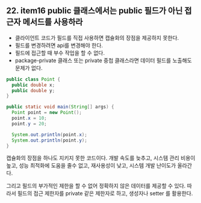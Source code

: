 ## 22. item16 public 클래스에서는 public 필드가 아닌 접근자 메서드를 사용하라

- 클라이언트 코드가 필드를 직접 사용하면 캡슐화의 장점을 제공하지 못한다.
- 필드를 변경하려면 api를 변경해야 한다.
- 필드에 접근할 때 부수 작업을 할 수 없다.
- package-private 클래스 또는 private 중첩 클래스라면 데이터 필드를 노출해도 문제가 없다.

````java
public class Point {
  public double x;
  public double y;
}

public static void main(String[] args) {
  Point point = new Point();
  point.x = 10;
  point.y = 20;

  System.out.println(point.x);
  System.out.println(point.y);
}
````

캡슐화의 장점을 하나도 지키지 못한 코드이다.
개발 속도를 늦추고, 시스템 관리 비용이 높고, 성능 최적화에 도움을 줄수 없고, 재사용성이 낮고, 시스템 개발 난이도가 올라간다.

그리고 필드의 부가적인 제한을 할 수 없어 정확하지 않은 데이터를 제공할 수 있다.
따라서 필드의 접근 제한자를 private 같은 제한자로 하고, 생성자나 setter 를 활용한다.
